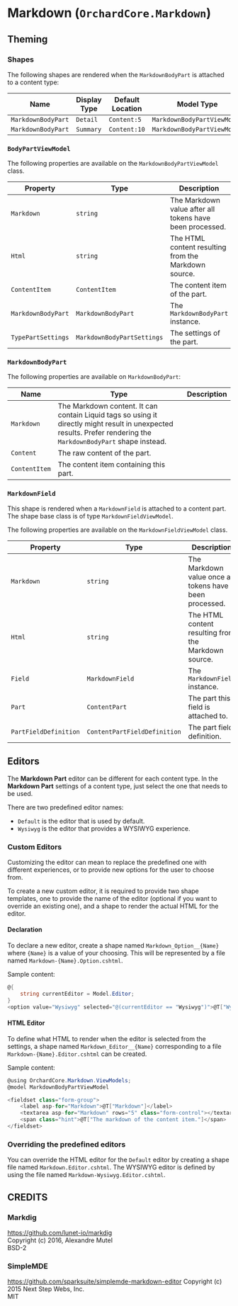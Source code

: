 # Markdown (`OrchardCore.Markdown`)

## Theming

### Shapes

The following shapes are rendered when the `MarkdownBodyPart` is attached to a content type:

| Name | Display Type | Default Location | Model Type |
| ------| ------------ |----------------- | ---------- |
| `MarkdownBodyPart` | `Detail` | `Content:5` | `MarkdownBodyPartViewModel` |
| `MarkdownBodyPart` | `Summary` | `Content:10` | `MarkdownBodyPartViewModel` |

### `BodyPartViewModel`

The following properties are available on the `MarkdownBodyPartViewModel` class.

| Property | Type | Description |
| --------- | ---- |------------ |
| `Markdown` | `string` | The Markdown value after all tokens have been processed. |
| `Html` | `string` | The HTML content resulting from the Markdown source. |
| `ContentItem` | `ContentItem` | The content item of the part. |
| `MarkdownBodyPart` | `MarkdownBodyPart` | The `MarkdownBodyPart` instance. |
| `TypePartSettings` | `MarkdownBodyPartSettings` | The settings of the part. |

### `MarkdownBodyPart`

The following properties are available on `MarkdownBodyPart`:

| Name | Type | Description |
| -----| ---- |------------ |
| `Markdown` | The Markdown content. It can contain Liquid tags so using it directly might result in unexpected results. Prefer rendering the `MarkdownBodyPart` shape instead. |
| `Content` | The raw content of the part. |
| `ContentItem` | The content item containing this part. |

### `MarkdownField`

This shape is rendered when a `MarkdownField` is attached to a content part.
The shape base class is of type `MarkdownFieldViewModel`.

The following properties are available on the `MarkdownFieldViewModel` class.

| Property | Type | Description |
| --------- | ---- |------------ |
| `Markdown` | `string` | The Markdown value once all tokens have been processed. |
| `Html` | `string` | The HTML content resulting from the Markdown source. |
| `Field` | `MarkdownField` | The `MarkdownField` instance. |
| `Part` | `ContentPart` | The part this field is attached to. |
| `PartFieldDefinition` | `ContentPartFieldDefinition` | The part field definition. |

## Editors

The __Markdown Part__ editor can be different for each content type. In the __Markdown Part__ settings of a 
content type, just select the one that needs to be used.

There are two predefined editor names:
- `Default` is the editor that is used by default.
- `Wysiwyg` is the editor that provides a WYSIWYG experience.

### Custom Editors

Customizing the editor can mean to replace the predefined one with different experiences, or to provide
new options for the user to choose from.

To create a new custom editor, it is required to provide two shape templates, one to provide
the name of the editor (optional if you want to override an existing one), and a shape to
render the actual HTML for the editor.

#### Declaration

To declare a new editor, create a shape named `Markdown_Option__{Name}` where `{Name}` is a value 
of your choosing. This will be represented by a file named `Markdown-{Name}.Option.cshtml`.

Sample content:

```csharp
@{
    string currentEditor = Model.Editor;
}
<option value="Wysiwyg" selected="@(currentEditor == "Wysiwyg")">@T["Wysiwyg editor"]</option>
```

#### HTML Editor

To define what HTML to render when the editor is selected from the settings, a shape named 
`Markdown_Editor__{Name}` corresponding to a file `Markdown-{Name}.Editor.cshtml` can be created.

Sample content:

```csharp
@using OrchardCore.Markdown.ViewModels;
@model MarkdownBodyPartViewModel

<fieldset class="form-group">
    <label asp-for="Markdown">@T["Markdown"]</label>
    <textarea asp-for="Markdown" rows="5" class="form-control"></textarea>
    <span class="hint">@T["The markdown of the content item."]</span>
</fieldset>
```

### Overriding the predefined editors

You can override the HTML editor for the `Default` editor by creating a shape file named 
`Markdown.Editor.cshtml`. The WYSIWYG editor is defined by using the file named 
`Markdown-Wysiwyg.Editor.cshtml`.

## CREDITS

### Markdig
<https://github.com/lunet-io/markdig>  
Copyright (c) 2016, Alexandre Mutel  
BSD-2

### SimpleMDE
<https://github.com/sparksuite/simplemde-markdown-editor>
Copyright (c) 2015 Next Step Webs, Inc.  
MIT

